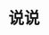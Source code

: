 ---
layout: artitalk
title: 说说
top_meta: false
comments: false
bottom_meta: false
sidebar: [blogger, tagcloud, webinfo] # 放置任何你想要显示的侧边栏部件
---
